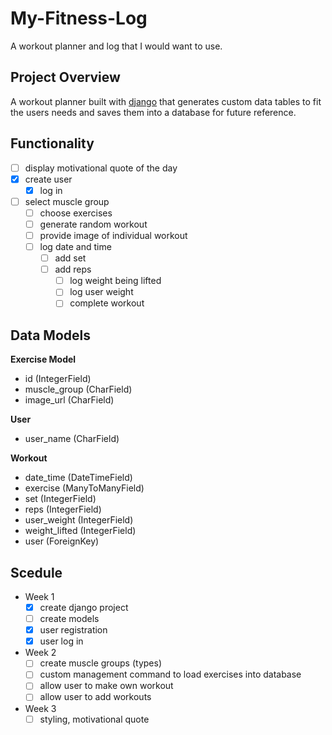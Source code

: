 
# My-Fitness-Log

A workout planner and log that I would want to use.

## Project Overview

A workout planner built with [django](https://www.djangoproject.com) that generates custom data tables to fit the users needs and saves them into a database for future reference.

## Functionality

- [ ] display motivational quote of the day
- [x] create user
    - [x] log in
- [ ] select muscle group
    - [ ] choose exercises
    - [ ] generate random workout
    - [ ] provide image of individual workout
    - [ ] log date and time
        - [ ] add set
        - [ ] add reps
            - [ ] log weight being lifted
            - [ ] log user weight
            - [ ] complete workout

## Data Models

**Exercise Model**
- id (IntegerField)
- muscle_group (CharField)
- image_url (CharField)

**User**
- user_name (CharField)

**Workout**
- date_time (DateTimeField)
- exercise (ManyToManyField)
- set (IntegerField)
- reps (IntegerField)
- user_weight (IntegerField)
- weight_lifted (IntegerField)
- user (ForeignKey)

## Scedule

- Week 1
  - [x] create django project
  - [ ] create models
  - [x] user registration
  - [x] user log in
- Week 2
  - [ ] create muscle groups (types)
  - [ ] custom management command to load exercises into database
  - [ ] allow user to make own workout
  - [ ] allow user to add workouts
- Week 3
  - [ ] styling, motivational quote
